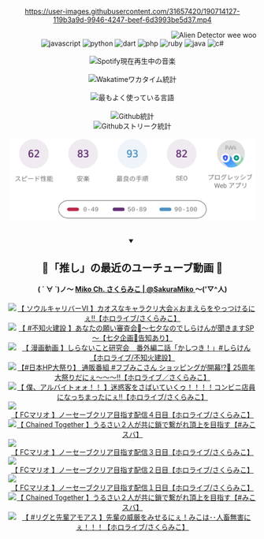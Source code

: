 <!-- START: HERO IMAGE GIF ////////// ////////// ////////// -->
<!-- <img src="@/../assets/img/gaming/ghost-of-tsushima.gif" width="100%"  alt="nellyXinwei's Hero Gif Image"/> -->
<!-- END: HERO IMAGE GIF ////////// ////////// ////////// -->

<div align="center" >  
  
<!-- START:ワンピース 第1015話「ルフィはRED ROCを使う」 -->
<https://user-images.githubusercontent.com/31657420/190714127-119b3a9d-9946-4247-beef-6d3993be5d37.mp4>
<!-- END:ワンピース 第1015話「ルフィはRED ROCを使う」 -->

<!-- START:VISITOR COUNTER -->
<div width="100%" align="right">
<img src="https://komarev.com/ghpvc/?username=nellyXinwei&label=🛸&color=grey&style=for-the-badge&labelcolor=ffffff" alt="Alien Detector wee woo"/>
</div>
<!-- END:VISITOR COUNTER -->

<!-- START: PROGRAMMING LANGUAGES -->
<!-- 色彩 Color Scheme:
#961E3A, #8A0D42, #5A0640, #4F265E, #2B355A, #3E759B, #CC4246,
#BB2649, #AD1052, #700750, #633075, #364270, #4E92C2, #FF5357
Sauce: https://www.webcreatorbox.com/inspiration/pantone-2023
-->

<img src="https://img.shields.io/badge/javascript%20-%23BB2649.svg?&style=for-the-badge&logo=javascript&logoColor=white&labelColor=961E3A" alt="javascript"/>
<img src="https://img.shields.io/badge/python%20-%23AD1052.svg?&style=for-the-badge&logo=python&logoColor=white&labelColor=8A0D42" alt="python" />
<img src="https://img.shields.io/badge/dart%20-%23700750.svg?&style=for-the-badge&logo=dart&logoColor=white&labelColor=5A0640" alt="dart"/>
<img src="https://img.shields.io/badge/php%20-%23633075.svg?&style=for-the-badge&logo=php&logoColor=white&labelColor=4F265E" alt="php"/>
<img src="https://img.shields.io/badge/ruby%20-%23364270.svg?&style=for-the-badge&logo=ruby&logoColor=white&labelColor=2B355A" alt="ruby"/>
<img src="https://img.shields.io/badge/java%20-%234E92C2.svg?&style=for-the-badge&logo=openjdk&logoColor=white&labelColor=3E759B" alt="java"/>
<img src="https://img.shields.io/badge/c%23-%23FF5357.svg?style=for-the-badge&logo=c-sharp&logoColor=white&labelColor=CC4246" alt="c#"/>  
<!-- END: PROGRAMMING LANGUAGES -->

<br>
<br>

<!-- START: MUSIC STATUS -->
  <!-- <a href="https://newojima-gsrs-20220114.vercel.app/api/now-playing?open">
    <img src="https://newojima-gsrs-20220114.vercel.app/api/now-playing" alt="Spotify現在再生中の音楽">
  </a> -->
  <img src="https://newojima-grss-20230114.vercel.app/api/spotify?border_color=transparent" alt="Spotify現在再生中の音楽" width="280px">
<!-- END: MUSIC STATUS -->

<br>
<br>

<!-- START: GITHUB STATUS -->
<!-- 色彩 Color Scheme:  #BB2649, #AD1052, #700750, #633075 -->
<img align="center" src="https://newojima-grs-20230109.vercel.app/api/wakatime?username=newojima&layout=compact&langs_count=10&locale=ja&hide_title=false&title_color=fff&hide_border=true&text_color=fff&bg_color=BB2649,BB2649,633075,633075&hide=other,css,html,bash,xml,git%20config,makefile,properties,yaml,markdown,text,json,jsx" alt="Wakatimeワカタイム統計" width="500px"/>

<br>
<br>

<!-- 色彩 Color Scheme:  #633075, #364270, #4E92C2 -->
  <img align="center" src="https://newojima-grs-20230109.vercel.app/api/top-langs?username=newojima&layout=compact&text_color=fff&icon_color=fff&hide_border=true&&locale=ja&hide_title=false&title_color=fff&include_all_commits=true&card_width=445&langs_count=11&hide=c%23,powershell,shaderlab,hlsl,makefile,jupyter%20notebook,python,html,css,shell,batchfile,less,liquid,hack,scss&bg_color=4F265E,633075,4E92C2" alt="最もよく使っている言語" width="500px"/>

<br>
<br>

<!-- 色彩 Color Scheme:  #4E92C2, #FF5357 -->
  <img align="center" src="https://newojima-grs-20230109.vercel.app/api?username=newojima&rank_icon=github&show_icons=true&&locale=ja&title_color=fff&text_color=fff&icon_color=fff&hide_border=true&hide_title=false&count_private=true&include_all_commits=true&card_width=495&disable_animations=true&bg_color=4E92C2,4E92C2,FF5357" alt="Github統計" width="500px"/>

<br>

<img align="center" src="https://streak-stats.demolab.com?user=newojima&theme=dark&hide_border=true&locale=ja&ring=BB2649&stroke=222222&background=151515&sideLabels=BB2649&currStreakLabel=ffffff&border=BB2649&fire=FF5357&currStreakNum=ffffff&sideNums=FF5357&dates=ffffff" alt="Githubストリーク統計" width="500px"/>

<br>
<br>

  <img align="center" width="500px" src="@/../assets/img/page-insights.svg" alt="Githubページの洞察"/>
  
</div>
<!-- END: GITHUB STATUS -->

<br>
<br>

<div align="center">
<details open>
  <summary>

  </summary>

  <h2 align="center">🌸「推し」の最近のユーチューブ動画 🌸</h2>
  <h4>
  ( ´ ∀ `)ノ～ 
  <a href="https://www.youtube.com/@SakuraMiko">Miko Ch. さくらみこ | @SakuraMiko
  </a>
   ～('▽^人)
  </h4>

  <!-- BEGIN YOUTUBE-CARDS -->
<a href="https://www.youtube.com/watch?v=KBk7Rf5-uhg"><img src="https://ytcards.demolab.com/?id=KBk7Rf5-uhg&title=%E3%80%90+%E3%82%BD%E3%82%A6%E3%83%AB%E3%82%AD%E3%83%A3%E3%83%AA%E3%83%90%E3%83%BC%E2%85%A5+%E3%80%91%E3%82%AB%E3%82%AA%E3%82%B9%E3%81%AA%E3%82%AD%E3%83%A3%E3%83%A9%E3%82%AF%E3%83%AA%E5%A4%A7%E4%BC%9A%E2%9A%94%E3%81%8A%E3%81%BE%E3%81%88%E3%82%89%E3%82%92%E3%82%84%E3%81%A3%E3%81%A4%E3%81%91%E3%82%8B%E3%81%AB%E3%81%87%E2%80%BC%E3%80%90%E3%83%9B%E3%83%AD%E3%83%A9%E3%82%A4%E3%83%96%2F%E3%81%95%E3%81%8F%E3%82%89%E3%81%BF%E3%81%93%E3%80%91&lang=ja&timestamp=1720454276&background_color=%230d1117&title_color=%23ffffff&stats_color=%23dedede&max_title_lines=1&width=187&border_radius=5&duration=9446" alt="【 ソウルキャリバーⅥ 】カオスなキャラクリ大会⚔おまえらをやっつけるにぇ‼【ホロライブ/さくらみこ】" title="【 ソウルキャリバーⅥ 】カオスなキャラクリ大会⚔おまえらをやっつけるにぇ‼【ホロライブ/さくらみこ】"></a>
<a href="https://www.youtube.com/watch?v=e6mLPgJ_8J8"><img src="https://ytcards.demolab.com/?id=e6mLPgJ_8J8&title=%E3%80%90+%23%E4%B8%8D%E7%9F%A5%E7%81%AB%E5%BB%BA%E8%A8%AD+%E3%80%91%E3%81%82%E3%81%AA%E3%81%9F%E3%81%AE%E9%A1%98%E3%81%84%E5%AF%A9%E6%9F%BB%E4%BC%9A%F0%9F%8E%8B%EF%BD%9E%E4%B8%83%E5%A4%95%E3%81%AA%E3%81%AE%E3%81%A7%E3%81%97%E3%82%89%E3%81%91%E3%82%93%E3%81%8C%E8%81%9E%E3%81%8D%E3%81%BE%E3%81%99SP%EF%BD%9E%E3%80%90%E4%B8%83%E5%A4%95%E4%BC%81%E7%94%BB%F0%9F%8C%A0%E5%91%8A%E7%9F%A5%E3%81%82%E3%82%8A%E3%80%91&lang=ja&timestamp=1720361975&background_color=%230d1117&title_color=%23ffffff&stats_color=%23dedede&max_title_lines=1&width=187&border_radius=5&duration=4186" alt="【 #不知火建設 】あなたの願い審査会🎋～七夕なのでしらけんが聞きますSP～【七夕企画🌠告知あり】" title="【 #不知火建設 】あなたの願い審査会🎋～七夕なのでしらけんが聞きますSP～【七夕企画🌠告知あり】"></a>
<a href="https://www.youtube.com/watch?v=Rz1Kujq73kM"><img src="https://ytcards.demolab.com/?id=Rz1Kujq73kM&title=%E3%80%90+%E6%BC%AB%E7%94%BB%E5%8B%95%E7%94%BB+%E3%80%91%E3%81%97%E3%82%89%E3%81%AA%E3%81%84%E3%81%93%E3%81%A8%E7%A0%94%E7%A9%B6%E4%BC%9A%E3%80%80%E7%95%AA%E5%A4%96%E7%B7%A8%E4%BA%8C%E8%A9%B1%E3%80%8C%E3%81%8B%E3%81%97%E3%81%A4%E3%81%8D%EF%BC%81%E3%80%8D%23%E3%81%97%E3%82%89%E3%81%91%E3%82%93%E3%80%90%E3%83%9B%E3%83%AD%E3%83%A9%E3%82%A4%E3%83%96%2F%E4%B8%8D%E7%9F%A5%E7%81%AB%E5%BB%BA%E8%A8%AD%E3%80%91&lang=ja&timestamp=1720361707&background_color=%230d1117&title_color=%23ffffff&stats_color=%23dedede&max_title_lines=1&width=187&border_radius=5&duration=169" alt="【 漫画動画 】しらないこと研究会　番外編二話「かしつき！」#しらけん【ホロライブ/不知火建設】" title="【 漫画動画 】しらないこと研究会　番外編二話「かしつき！」#しらけん【ホロライブ/不知火建設】"></a>
<a href="https://www.youtube.com/watch?v=1Lqf9--U2Ig"><img src="https://ytcards.demolab.com/?id=1Lqf9--U2Ig&title=%E3%80%90%23%E6%97%A5%E6%9C%ACHP%E5%A4%A7%E7%A5%AD%E3%82%8A%E3%80%91+%E9%80%9A%E8%B2%A9%E7%95%AA%E7%B5%84+%23%E3%83%95%E3%83%96%E3%81%BF%E3%81%93%E3%81%95%E3%82%93+%E3%82%B7%E3%83%A7%E3%83%83%E3%83%94%E3%83%B3%E3%82%B0%E3%81%8C%E9%96%8B%E5%B9%95%E2%81%89%F0%9F%8E%89+25%E5%91%A8%E5%B9%B4%E5%A4%A7%E7%A5%AD%E3%82%8A%E3%81%A0%E3%81%AB%E3%81%87%EF%BD%9E%EF%BD%9E%EF%BD%9E%E2%80%BC%E3%80%90%E3%83%9B%E3%83%AD%E3%83%A9%E3%82%A4%E3%83%96%EF%BC%8F%E3%81%95%E3%81%8F%E3%82%89%E3%81%BF%E3%81%93%E3%80%91&lang=ja&timestamp=1720346823&background_color=%230d1117&title_color=%23ffffff&stats_color=%23dedede&max_title_lines=1&width=187&border_radius=5&duration=3713" alt="【#日本HP大祭り】 通販番組 #フブみこさん ショッピングが開幕⁉🎉 25周年大祭りだにぇ～～～‼【ホロライブ／さくらみこ】" title="【#日本HP大祭り】 通販番組 #フブみこさん ショッピングが開幕⁉🎉 25周年大祭りだにぇ～～～‼【ホロライブ／さくらみこ】"></a>
<a href="https://www.youtube.com/watch?v=DBsXae1Uffg"><img src="https://ytcards.demolab.com/?id=DBsXae1Uffg&title=%E3%80%90+%E5%83%95%E3%80%81%E3%82%A2%E3%83%AB%E3%83%90%E3%82%A4%E3%83%88%E3%82%A9%E3%82%A9%EF%BC%81%EF%BC%81+%E3%80%91%E8%BF%B7%E6%83%91%E5%AE%A2%E3%82%92%E3%81%95%E3%81%B0%E3%81%84%E3%81%A6%E3%81%84%E3%81%8F%E3%82%A5%EF%BC%81%EF%BC%81%EF%BC%81%EF%BC%81%E3%82%B3%E3%83%B3%E3%83%93%E3%83%8B%E5%BA%97%E5%93%A1%E3%81%AB%E3%81%AA%E3%81%A3%E3%81%A1%E3%81%BE%E3%81%A3%E3%81%9F%E3%81%AB%E3%81%87%E2%80%BC%E3%80%90%E3%83%9B%E3%83%AD%E3%83%A9%E3%82%A4%E3%83%96%2F%E3%81%95%E3%81%8F%E3%82%89%E3%81%BF%E3%81%93%E3%80%91&lang=ja&timestamp=1720269004&background_color=%230d1117&title_color=%23ffffff&stats_color=%23dedede&max_title_lines=1&width=187&border_radius=5&duration=8189" alt="【 僕、アルバイトォォ！！ 】迷惑客をさばいていくゥ！！！！コンビニ店員になっちまったにぇ‼【ホロライブ/さくらみこ】" title="【 僕、アルバイトォォ！！ 】迷惑客をさばいていくゥ！！！！コンビニ店員になっちまったにぇ‼【ホロライブ/さくらみこ】"></a>
<a href="https://www.youtube.com/watch?v=RSZr0-UOUZQ"><img src="https://ytcards.demolab.com/?id=RSZr0-UOUZQ&title=%E3%80%90+FC%E3%83%9E%E3%83%AA%E3%82%AA+%E3%80%91%E3%83%8E%E3%83%BC%E3%82%BB%E3%83%BC%E3%83%96%E3%82%AF%E3%83%AA%E3%82%A2%E7%9B%AE%E6%8C%87%E3%81%99%E9%85%8D%E4%BF%A1%EF%BC%94%E6%97%A5%E7%9B%AE%E3%80%90%E3%83%9B%E3%83%AD%E3%83%A9%E3%82%A4%E3%83%96%2F%E3%81%95%E3%81%8F%E3%82%89%E3%81%BF%E3%81%93%E3%80%91&lang=ja&timestamp=1720194614&background_color=%230d1117&title_color=%23ffffff&stats_color=%23dedede&max_title_lines=1&width=187&border_radius=5&duration=12802" alt="【 FCマリオ 】ノーセーブクリア目指す配信４日目【ホロライブ/さくらみこ】" title="【 FCマリオ 】ノーセーブクリア目指す配信４日目【ホロライブ/さくらみこ】"></a>
<a href="https://www.youtube.com/watch?v=7KaUXiPRNWI"><img src="https://ytcards.demolab.com/?id=7KaUXiPRNWI&title=%E3%80%90+Chained+Together+%E3%80%91%E3%81%86%E3%82%8B%E3%81%95%E3%81%84%EF%BC%92%E4%BA%BA%E3%81%8C%E5%85%B1%E3%81%AB%E9%8E%96%E3%81%A7%E7%B9%8B%E3%81%8C%E3%82%8C%E9%A0%82%E4%B8%8A%E3%82%92%E7%9B%AE%E6%8C%87%E3%81%99%E3%80%90%23%E3%81%BF%E3%81%93%E3%82%B9%E3%83%90%E3%80%91&lang=ja&timestamp=1720016744&background_color=%230d1117&title_color=%23ffffff&stats_color=%23dedede&max_title_lines=1&width=187&border_radius=5&duration=8131" alt="【 Chained Together 】うるさい２人が共に鎖で繋がれ頂上を目指す【#みこスバ】" title="【 Chained Together 】うるさい２人が共に鎖で繋がれ頂上を目指す【#みこスバ】"></a>
<a href="https://www.youtube.com/watch?v=Kt27EmVmTjo"><img src="https://ytcards.demolab.com/?id=Kt27EmVmTjo&title=%E3%80%90+FC%E3%83%9E%E3%83%AA%E3%82%AA+%E3%80%91%E3%83%8E%E3%83%BC%E3%82%BB%E3%83%BC%E3%83%96%E3%82%AF%E3%83%AA%E3%82%A2%E7%9B%AE%E6%8C%87%E3%81%99%E9%85%8D%E4%BF%A1%EF%BC%93%E6%97%A5%E7%9B%AE%E3%80%90%E3%83%9B%E3%83%AD%E3%83%A9%E3%82%A4%E3%83%96%2F%E3%81%95%E3%81%8F%E3%82%89%E3%81%BF%E3%81%93%E3%80%91&lang=ja&timestamp=1719935409&background_color=%230d1117&title_color=%23ffffff&stats_color=%23dedede&max_title_lines=1&width=187&border_radius=5&duration=12797" alt="【 FCマリオ 】ノーセーブクリア目指す配信３日目【ホロライブ/さくらみこ】" title="【 FCマリオ 】ノーセーブクリア目指す配信３日目【ホロライブ/さくらみこ】"></a>
<a href="https://www.youtube.com/watch?v=PXZp0xWWyZY"><img src="https://ytcards.demolab.com/?id=PXZp0xWWyZY&title=%E3%80%90+FC%E3%83%9E%E3%83%AA%E3%82%AA+%E3%80%91%E3%83%8E%E3%83%BC%E3%82%BB%E3%83%BC%E3%83%96%E3%82%AF%E3%83%AA%E3%82%A2%E7%9B%AE%E6%8C%87%E3%81%99%E9%85%8D%E4%BF%A1%EF%BC%92%E6%97%A5%E7%9B%AE%E3%80%90%E3%83%9B%E3%83%AD%E3%83%A9%E3%82%A4%E3%83%96%2F%E3%81%95%E3%81%8F%E3%82%89%E3%81%BF%E3%81%93%E3%80%91&lang=ja&timestamp=1719848035&background_color=%230d1117&title_color=%23ffffff&stats_color=%23dedede&max_title_lines=1&width=187&border_radius=5&duration=12043" alt="【 FCマリオ 】ノーセーブクリア目指す配信２日目【ホロライブ/さくらみこ】" title="【 FCマリオ 】ノーセーブクリア目指す配信２日目【ホロライブ/さくらみこ】"></a>
<a href="https://www.youtube.com/watch?v=eNJQltCIZfs"><img src="https://ytcards.demolab.com/?id=eNJQltCIZfs&title=%E3%80%90+FC%E3%83%9E%E3%83%AA%E3%82%AA+%E3%80%91%E3%83%8E%E3%83%BC%E3%82%BB%E3%83%BC%E3%83%96%E3%82%AF%E3%83%AA%E3%82%A2%E7%9B%AE%E6%8C%87%E3%81%99%E9%85%8D%E4%BF%A1%EF%BC%91%E6%97%A5%E7%9B%AE%E3%80%90%E3%83%9B%E3%83%AD%E3%83%A9%E3%82%A4%E3%83%96%2F%E3%81%95%E3%81%8F%E3%82%89%E3%81%BF%E3%81%93%E3%80%91&lang=ja&timestamp=1719596702&background_color=%230d1117&title_color=%23ffffff&stats_color=%23dedede&max_title_lines=1&width=187&border_radius=5&duration=19385" alt="【 FCマリオ 】ノーセーブクリア目指す配信１日目【ホロライブ/さくらみこ】" title="【 FCマリオ 】ノーセーブクリア目指す配信１日目【ホロライブ/さくらみこ】"></a>
<a href="https://www.youtube.com/watch?v=t-Svp82-8G0"><img src="https://ytcards.demolab.com/?id=t-Svp82-8G0&title=%E3%80%90+Chained+Together+%E3%80%91%E3%81%86%E3%82%8B%E3%81%95%E3%81%84%EF%BC%92%E4%BA%BA%E3%81%8C%E5%85%B1%E3%81%AB%E9%8E%96%E3%81%A7%E7%B9%8B%E3%81%8C%E3%82%8C%E9%A0%82%E4%B8%8A%E3%82%92%E7%9B%AE%E6%8C%87%E3%81%99%E3%80%90%23%E3%81%BF%E3%81%93%E3%82%B9%E3%83%90%E3%80%91&lang=ja&timestamp=1719412573&background_color=%230d1117&title_color=%23ffffff&stats_color=%23dedede&max_title_lines=1&width=187&border_radius=5&duration=11883" alt="【 Chained Together 】うるさい２人が共に鎖で繋がれ頂上を目指す【#みこスバ】" title="【 Chained Together 】うるさい２人が共に鎖で繋がれ頂上を目指す【#みこスバ】"></a>
<a href="https://www.youtube.com/watch?v=IjSHukH_IlQ"><img src="https://ytcards.demolab.com/?id=IjSHukH_IlQ&title=%E3%80%90+%23%E3%83%AA%E3%82%B0%E3%81%A8%E5%85%88%E8%BC%A9%E3%82%A2%E3%83%A2%E3%82%A2%E3%82%B9+%E3%80%91%E5%85%88%E8%BC%A9%E3%81%AE%E5%A8%81%E5%8E%B3%E3%82%92%E3%81%BF%E3%81%9B%E3%82%8B%E3%81%AB%E3%81%87%EF%BC%81%E3%81%BF%E3%81%93%E3%81%AF%EF%BD%A5%EF%BD%A5%E4%BA%BA%E7%95%9C%E7%84%A1%E5%AE%B3%E3%81%AB%E3%81%87%EF%BC%81%EF%BC%81%EF%BC%81%E3%80%90%E3%83%9B%E3%83%AD%E3%83%A9%E3%82%A4%E3%83%96%2F%E3%81%95%E3%81%8F%E3%82%89%E3%81%BF%E3%81%93%E3%80%91&lang=ja&timestamp=1719325195&background_color=%230d1117&title_color=%23ffffff&stats_color=%23dedede&max_title_lines=1&width=187&border_radius=5&duration=7789" alt="【 #リグと先輩アモアス 】先輩の威厳をみせるにぇ！みこは･･人畜無害にぇ！！！【ホロライブ/さくらみこ】" title="【 #リグと先輩アモアス 】先輩の威厳をみせるにぇ！みこは･･人畜無害にぇ！！！【ホロライブ/さくらみこ】"></a>
<!-- END YOUTUBE-CARDS -->

</div>
  
</details>

